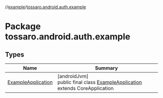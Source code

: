 //[example](../../index.md)/[tossaro.android.auth.example](index.md)

# Package tossaro.android.auth.example

## Types

| Name | Summary |
|---|---|
| [ExampleApplication](-example-application/index.md) | [androidJvm]<br>public final class [ExampleApplication](-example-application/index.md) extends CoreApplication |

